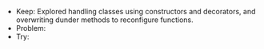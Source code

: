 - Keep: Explored handling classes using constructors and decorators, and overwriting dunder methods to reconfigure functions.
- Problem: 
- Try: 
